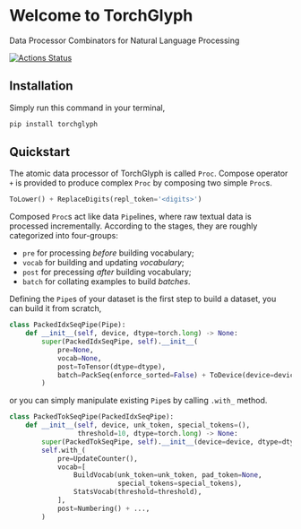 # Welcome to TorchGlyph

Data Processor Combinators for Natural Language Processing

[![Actions Status](https://github.com/speedcell4/torchglyph/workflows/unit-tests/badge.svg)](https://github.com/speedcell4/torchglyph/actions)

## Installation

Simply run this command in your terminal,

```bash
pip install torchglyph
```

## Quickstart

The atomic data processor of TorchGlyph is called `Proc`. Compose operator `+` is provided to produce complex `Proc` by composing two simple `Proc`s. 

```python
ToLower() + ReplaceDigits(repl_token='<digits>')
```

Composed `Proc`s act like data `Pipe`lines, where raw textual data is processed incrementally. According to the stages, they are roughly categorized into four-groups:

+ `pre` for processing *before* building vocabulary;
+ `vocab` for building and updating *vocabulary*;
+ `post` for precessing *after* building vocabulary;
+ `batch` for collating examples to build *batches*.

Defining the `Pipe`s of your dataset is the first step to build a dataset, you can build it from scratch, 

```python
class PackedIdxSeqPipe(Pipe):
    def __init__(self, device, dtype=torch.long) -> None:
        super(PackedIdxSeqPipe, self).__init__(
            pre=None,
            vocab=None,
            post=ToTensor(dtype=dtype),
            batch=PackSeq(enforce_sorted=False) + ToDevice(device=device),
        )
```

or you can simply manipulate existing `Pipe`s by calling `.with_` method.

```python
class PackedTokSeqPipe(PackedIdxSeqPipe):
    def __init__(self, device, unk_token, special_tokens=(),
                 threshold=10, dtype=torch.long) -> None:
        super(PackedTokSeqPipe, self).__init__(device=device, dtype=dtype)
        self.with_(
            pre=UpdateCounter(),
            vocab=[
                BuildVocab(unk_token=unk_token, pad_token=None,
                           special_tokens=special_tokens),
                StatsVocab(threshold=threshold),
            ],
            post=Numbering() + ...,
        )
```
